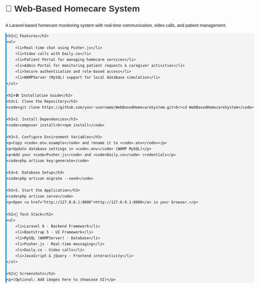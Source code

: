 <!DOCTYPE html>
<html lang="en">
<head>
    <meta charset="UTF-8">
    <meta name="viewport" content="width=device-width, initial-scale=1.0">
    <title>Web-Based Homecare System</title>
    <style>
        body {
            font-family: Arial, sans-serif;
            line-height: 1.6;
            max-width: 800px;
            margin: auto;
            padding: 20px;
        }
        h1, h2 {
            color: #333;
        }
        ul {
            list-style: none;
            padding: 0;
        }
        ul li::before {
            content: "✅ ";
        }
        code {
            background: #f4f4f4;
            padding: 5px;
            display: block;
            border-left: 3px solid #007BFF;
        }
    </style>
</head>
<body>
    <h1>🏥 Web-Based Homecare System</h1>
    <p>A Laravel-based homecare monitoring system with real-time communication, video calls, and patient management.</p>
    
    <h2>🚀 Features</h2>
    <ul>
        <li>Real-time chat using Pusher.js</li>
        <li>Video calls with Daily.co</li>
        <li>Patient Portal for managing homecare services</li>
        <li>Admin Portal for monitoring patient requests & caregiver activities</li>
        <li>Secure authentication and role-based access</li>
        <li>WAMPServer (MySQL) support for local database simulation</li>
    </ul>
    
    <h2>🛠️ Installation Guide</h2>
    <h3>1. Clone the Repository</h3>
    <code>git clone https://github.com/your-username/WebBasedHomecareSystem.git<br>cd WebBasedHomecareSystem</code>
    
    <h3>2. Install Dependencies</h3>
    <code>composer install<br>npm install</code>
    
    <h3>3. Configure Environment Variables</h3>
    <p>Copy <code>.env.example</code> and rename it to <code>.env</code></p>
    <p>Update database settings in <code>.env</code> (WAMP MySQL)</p>
    <p>Add your <code>Pusher.js</code> and <code>Daily.co</code> credentials</p>
    <code>php artisan key:generate</code>
    
    <h3>4. Database Setup</h3>
    <code>php artisan migrate --seed</code>
    
    <h3>5. Start the Application</h3>
    <code>php artisan serve</code>
    <p>Open <a href="http://127.0.0.1:8000">http://127.0.0.1:8000</a> in your browser.</p>
    
    <h2>📜 Tech Stack</h2>
    <ul>
        <li>Laravel 8 - Backend Framework</li>
        <li>Bootstrap 5 - UI Framework</li>
        <li>MySQL (WAMPServer) - Database</li>
        <li>Pusher.js - Real-time messaging</li>
        <li>Daily.co - Video calls</li>
        <li>JavaScript & jQuery - Frontend interactivity</li>
    </ul>
    
    <h2>📸 Screenshots</h2>
    <p>(Optional: Add images here to showcase UI)</p>
</body>
</html>
